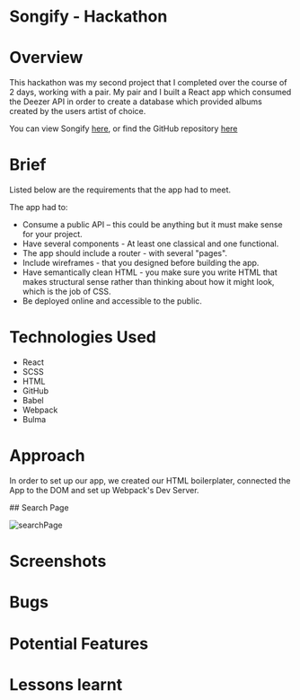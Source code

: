 # Songify - Hackathon

# Overview

This hackathon was my second project that I completed over the course of 2 days, working with a pair. My pair and I built a React app which consumed the Deezer API in order to create a database which provided albums created by the users artist of choice. 

You can view Songify [here](https://larathompson.github.io/project-2/#/search), or find the GitHub repository [here](https://github.com/larathompson/project-2)

# Brief

Listed below are the requirements that the app had to meet.

The app had to:

- Consume a public API – this could be anything but it must make sense for your project.
- Have several components - At least one classical and one functional.
- The app should include a router - with several "pages".
- Include wireframes - that you designed before building the app.
- Have semantically clean HTML - you make sure you write HTML that makes structural sense rather than thinking about how it might look, which is the job of CSS.
- Be deployed online and accessible to the public.


# Technologies Used

- React
- SCSS
- HTML
- GitHub
- Babel
- Webpack
- Bulma 

# Approach 

In order to set up our app, we created our HTML boilerplater, connected the App to the DOM and set up Webpack's Dev Server. 

## Search Page

![searchPage](../search.png)



# Screenshots

# Bugs

# Potential Features

# Lessons learnt 